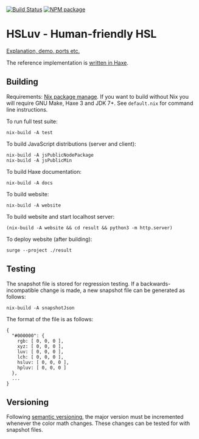 [![Build Status](https://travis-ci.org/hsluv/hsluv.svg?branch=master)](https://travis-ci.org/hsluv/hsluv)
[![NPM package](https://img.shields.io/npm/v/hsluv.svg)](https://www.npmjs.com/package/hsluv)

# HSLuv - Human-friendly HSL

[Explanation, demo, ports etc.](http://www.hsluv.org)

The reference implementation is [written in Haxe](https://github.com/hsluv/hsluv/tree/master/haxe).

## Building

Requirements: [Nix package manage](http://nixos.org/nix/). If you want to build without Nix you 
will require GNU Make, Haxe 3 and JDK 7+. See `default.nix` for command line instructions.

To run full test suite:

```
nix-build -A test
```

To build JavaScript distributions (server and client):

```
nix-build -A jsPublicNodePackage
nix-build -A jsPublicMin
```

To build Haxe documentation:

```
nix-build -A docs
```

To build website:

```
nix-build -A website
```

To build website and start localhost server:

```
(nix-build -A website && cd result && python3 -m http.server)
```

To deploy website (after building):

```
surge --project ./result
```

## Testing

The snapshot file is stored for regression testing. If a backwards-incompatible change is made,
a new snapshot file can be generated as follows:

```
nix-build -A snapshotJson
```

The format of the file is as follows:

```
{
  "#000000": {
    rgb: [ 0, 0, 0 ],
    xyz: [ 0, 0, 0 ],
    luv: [ 0, 0, 0 ],
    lch: [ 0, 0, 0 ],
    hsluv: [ 0, 0, 0 ],
    hpluv: [ 0, 0, 0 ]
  },
  ...
}
```

## Versioning

Following [semantic versioning](http://semver.org/), the major version must be incremented 
whenever the color math changes. These changes can be tested for with snapshot files.
